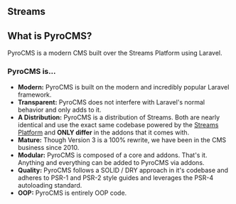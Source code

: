 ## Streams

## What is PyroCMS?

PyroCMS is a modern CMS built over the Streams Platform using Laravel.

### PyroCMS is...

- **Modern:** PyroCMS is built on the modern and incredibly popular Laravel framework.
- **Transparent:** PyroCMS does not interfere with Laravel's normal behavior and only adds to it.
- **A Distribution:** PyroCMS is a distribution of Streams. Both are nearly identical and use the exact same codebase powered by the [Streams Platform](https://github.com/anomalylabs/streams-platform) and **ONLY differ** in the addons that it comes with.
- **Mature:** Though Version 3 is a 100% rewrite, we have been in the CMS business since 2010.
- **Modular:** PyroCMS is composed of a core and addons. That's it. Anything and everything can be added to PyroCMS via addons.
- **Quality:** PyroCMS follows a SOLID / DRY approach in it's codebase and adheres to PSR-1 and PSR-2 style guides and leverages the PSR-4 autoloading standard.
- **OOP:** PyroCMS is entirely OOP code.

